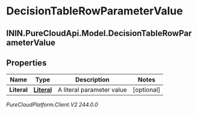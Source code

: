 # DecisionTableRowParameterValue

## ININ.PureCloudApi.Model.DecisionTableRowParameterValue

## Properties

|Name | Type | Description | Notes|
|------------ | ------------- | ------------- | -------------|
| **Literal** | [**Literal**](Literal) | A literal parameter value | [optional] |



_PureCloudPlatform.Client.V2 244.0.0_
